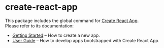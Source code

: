 # create-react-app

This package includes the global command for [Create React App](https://github.com/webstronauts/create-react-app).<br>
Please refer to its documentation:

* [Getting Started](https://github.com/webstronauts/create-react-app/blob/customizations/README.md#getting-started) – How to create a new app.
* [User Guide](https://github.com/webstronauts/create-react-app/blob/customizations/packages/react-scripts/template/README.md) – How to develop apps bootstrapped with Create React App.

